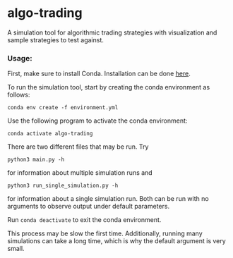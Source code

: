 # algo-trading

A simulation tool for algorithmic trading strategies with visualization and sample strategies to test against.

### Usage:
First, make sure to install Conda. Installation can be done [here](https://docs.conda.io/projects/conda/en/latest/user-guide/install/index.html).

To run the simulation tool, start by creating the conda environment as follows:

```conda env create -f environment.yml```

Use the following program to activate the conda environment:

```conda activate algo-trading```

There are two different files that may be run. Try

```python3 main.py -h```

for information about multiple simulation runs and

```python3 run_single_simulation.py -h```

for information about a single simulation run. Both can be run with no arguments to observe output under default parameters.

Run `conda deactivate` to exit the conda environment.

This process may be slow the first time. Additionally, running many simulations can take a long time, which is why the default argument is very small.

